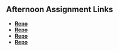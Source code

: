 ## Afternoon Assignment Links

* **[Repo](https://github.com/BlakeLawatch/https://github.com/BlakeLawatch/Trivia)**
* **[Repo](https://github.com/BlakeLawatch/https://github.com/BlakeLawatch/fall23_gregslist_async)**
* **[Repo](https://github.com/BlakeLawatch/https://github.com/BlakeLawatch/pokedex)**
* **[Repo](https://github.com/BlakeLawatch/https://github.com/BlakeLawatch/WK4-THU-LAB-PAIR-Gifted)**
